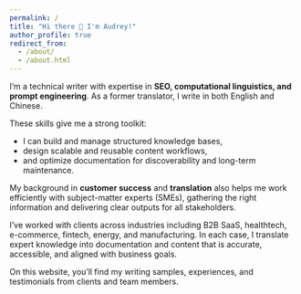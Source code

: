 ```yaml
---
permalink: /
title: "Hi there 👋 I'm Audrey!"
author_profile: true
redirect_from: 
  - /about/
  - /about.html
---
```


I’m a technical writer with expertise in **SEO, computational linguistics, and prompt engineering**. As a former translator, I write in both English and Chinese.

These skills give me a strong toolkit: 
- I can build and manage structured knowledge bases, 
- design scalable and reusable content workflows, 
- and optimize documentation for discoverability and long-term maintenance. 

My background in **customer success** and **translation** also helps me work efficiently with subject-matter experts (SMEs), gathering the right information and delivering clear outputs for all stakeholders.

I’ve worked with clients across industries including B2B SaaS, healthtech, e-commerce, fintech, energy, and manufacturing. In each case, I translate expert knowledge into documentation and content that is accurate, accessible, and aligned with business goals.

On this website, you’ll find my writing samples, experiences, and testimonials from clients and team members. 